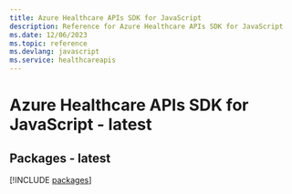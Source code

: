 ```yaml
---
title: Azure Healthcare APIs SDK for JavaScript
description: Reference for Azure Healthcare APIs SDK for JavaScript
ms.date: 12/06/2023
ms.topic: reference
ms.devlang: javascript
ms.service: healthcareapis
---
```

# Azure Healthcare APIs SDK for JavaScript - latest
## Packages - latest
[!INCLUDE [packages](healthcare-apis-index.md)]